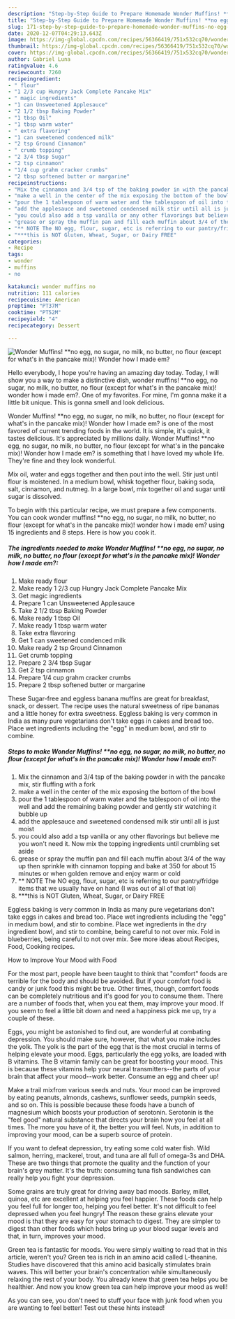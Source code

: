 ```yaml
---
description: "Step-by-Step Guide to Prepare Homemade Wonder Muffins! **no egg, no sugar, no milk, no butter, no flour (except for what&amp;#39;s in the pancake mix)! Wonder how I made em?"
title: "Step-by-Step Guide to Prepare Homemade Wonder Muffins! **no egg, no sugar, no milk, no butter, no flour (except for what&amp;#39;s in the pancake mix)! Wonder how I made em?"
slug: 171-step-by-step-guide-to-prepare-homemade-wonder-muffins-no-egg-no-sugar-no-milk-no-butter-no-flour-except-for-what-and-39-s-in-the-pancake-mix-wonder-how-i-made-em
date: 2020-12-07T04:29:13.643Z
image: https://img-global.cpcdn.com/recipes/56366419/751x532cq70/wonder-muffins-no-egg-no-sugar-no-milk-no-butter-no-flour-except-for-whats-in-the-pancake-m-recipe-main-photo.jpg
thumbnail: https://img-global.cpcdn.com/recipes/56366419/751x532cq70/wonder-muffins-no-egg-no-sugar-no-milk-no-butter-no-flour-except-for-whats-in-the-pancake-m-recipe-main-photo.jpg
cover: https://img-global.cpcdn.com/recipes/56366419/751x532cq70/wonder-muffins-no-egg-no-sugar-no-milk-no-butter-no-flour-except-for-whats-in-the-pancake-m-recipe-main-photo.jpg
author: Gabriel Luna
ratingvalue: 4.6
reviewcount: 7260
recipeingredient:
- " flour"
- "1 2/3 cup Hungry Jack Complete Pancake Mix"
- " magic ingredients"
- "1 can Unsweetened Applesauce"
- "2 1/2 tbsp Baking Powder"
- "1 tbsp Oil"
- "1 tbsp warm water"
- " extra flavoring"
- "1 can sweetened condenced milk"
- "2 tsp Ground Cinnamon"
- " crumb topping"
- "2 3/4 tbsp Sugar"
- "2 tsp cinnamon"
- "1/4 cup grahm cracker crumbs"
- "2 tbsp softened butter or margarine"
recipeinstructions:
- "Mix the cinnamon and 3/4 tsp of the baking powder in with the pancake mix, stir fluffing with a fork"
- "make a well in the center of the mix exposing the bottom of the bowl"
- "pour the 1 tablespoon of warm water and the tablespoon of oil into the well and add the remaining baking powder and gently stir watching it bubble up"
- "add the applesauce and sweetened condensed milk stir until all is just moist"
- "you could also add a tsp vanilla or any other flavorings but believe me you won&#39;t need it. Now mix the topping ingredients until crumbling set aside"
- "grease or spray the muffin pan and fill each muffin about 3/4 of the way up then sprinkle with cinnamon topping and bake at 350 for about 15 minutes or when golden remove and enjoy warm or cold"
- "** NOTE The NO egg, flour, sugar, etc is referring to our pantry/fridge items that we usually have on hand (I was out of all of that lol)"
- "***this is NOT Gluten, Wheat, Sugar, or Dairy FREE"
categories:
- Recipe
tags:
- wonder
- muffins
- no

katakunci: wonder muffins no 
nutrition: 111 calories
recipecuisine: American
preptime: "PT37M"
cooktime: "PT52M"
recipeyield: "4"
recipecategory: Dessert

---
```



![Wonder Muffins! **no egg, no sugar, no milk, no butter, no flour (except for what&#39;s in the pancake mix)! Wonder how I made em?](https://img-global.cpcdn.com/recipes/56366419/751x532cq70/wonder-muffins-no-egg-no-sugar-no-milk-no-butter-no-flour-except-for-whats-in-the-pancake-m-recipe-main-photo.jpg)

Hello everybody, I hope you're having an amazing day today. Today, I will show you a way to make a distinctive dish, wonder muffins! **no egg, no sugar, no milk, no butter, no flour (except for what&#39;s in the pancake mix)! wonder how i made em?. One of my favorites. For mine, I'm gonna make it a little bit unique. This is gonna smell and look delicious.

Wonder Muffins! **no egg, no sugar, no milk, no butter, no flour (except for what&#39;s in the pancake mix)! Wonder how I made em? is one of the most favored of current trending foods in the world. It is simple, it's quick, it tastes delicious. It's appreciated by millions daily. Wonder Muffins! **no egg, no sugar, no milk, no butter, no flour (except for what&#39;s in the pancake mix)! Wonder how I made em? is something that I have loved my whole life. They're fine and they look wonderful.

Mix oil, water and eggs together and then pout into the well. Stir just until flour is moistened. In a medium bowl, whisk together flour, baking soda, salt, cinnamon, and nutmeg. In a large bowl, mix together oil and sugar until sugar is dissolved.


To begin with this particular recipe, we must prepare a few components. You can cook wonder muffins! **no egg, no sugar, no milk, no butter, no flour (except for what&#39;s in the pancake mix)! wonder how i made em? using 15 ingredients and 8 steps. Here is how you cook it.

<!--inarticleads1-->

##### The ingredients needed to make Wonder Muffins! **no egg, no sugar, no milk, no butter, no flour (except for what&#39;s in the pancake mix)! Wonder how I made em?:

1. Make ready  flour
1. Make ready 1 2/3 cup Hungry Jack Complete Pancake Mix
1. Get  magic ingredients
1. Prepare 1 can Unsweetened Applesauce
1. Take 2 1/2 tbsp Baking Powder
1. Make ready 1 tbsp Oil
1. Make ready 1 tbsp warm water
1. Take  extra flavoring
1. Get 1 can sweetened condenced milk
1. Make ready 2 tsp Ground Cinnamon
1. Get  crumb topping
1. Prepare 2 3/4 tbsp Sugar
1. Get 2 tsp cinnamon
1. Prepare 1/4 cup grahm cracker crumbs
1. Prepare 2 tbsp softened butter or margarine


These Sugar-free and eggless banana muffins are great for breakfast, snack, or dessert. The recipe uses the natural sweetness of ripe bananas and a little honey for extra sweetness. Eggless baking is very common in India as many pure vegetarians don&#39;t take eggs in cakes and bread too. Place wet ingredients including the &#34;egg&#34; in medium bowl, and stir to combine. 

<!--inarticleads2-->

##### Steps to make Wonder Muffins! **no egg, no sugar, no milk, no butter, no flour (except for what&#39;s in the pancake mix)! Wonder how I made em?:

1. Mix the cinnamon and 3/4 tsp of the baking powder in with the pancake mix, stir fluffing with a fork
1. make a well in the center of the mix exposing the bottom of the bowl
1. pour the 1 tablespoon of warm water and the tablespoon of oil into the well and add the remaining baking powder and gently stir watching it bubble up
1. add the applesauce and sweetened condensed milk stir until all is just moist
1. you could also add a tsp vanilla or any other flavorings but believe me you won&#39;t need it. Now mix the topping ingredients until crumbling set aside
1. grease or spray the muffin pan and fill each muffin about 3/4 of the way up then sprinkle with cinnamon topping and bake at 350 for about 15 minutes or when golden remove and enjoy warm or cold
1. ** NOTE The NO egg, flour, sugar, etc is referring to our pantry/fridge items that we usually have on hand (I was out of all of that lol)
1. ***this is NOT Gluten, Wheat, Sugar, or Dairy FREE


Eggless baking is very common in India as many pure vegetarians don&#39;t take eggs in cakes and bread too. Place wet ingredients including the &#34;egg&#34; in medium bowl, and stir to combine. Place wet ingredients in the dry ingredient bowl, and stir to combine, being careful to not over mix. Fold in blueberries, being careful to not over mix. See more ideas about Recipes, Food, Cooking recipes. 

How to Improve Your Mood with Food


For the most part, people have been taught to think that "comfort" foods are terrible for the body and should be avoided. But if your comfort food is candy or junk food this might be true. Other times, though, comfort foods can be completely nutritious and it's good for you to consume them. There are a number of foods that, when you eat them, may improve your mood. If you seem to feel a little bit down and need a happiness pick me up, try a couple of these.

Eggs, you might be astonished to find out, are wonderful at combating depression. You should make sure, however, that what you make includes the yolk. The yolk is the part of the egg that is the most crucial in terms of helping elevate your mood. Eggs, particularly the egg yolks, are loaded with B vitamins. The B vitamin family can be great for boosting your mood. This is because these vitamins help your neural transmitters--the parts of your brain that affect your mood--work better. Consume an egg and cheer up!

Make a trail mixfrom various seeds and nuts. Your mood can be improved by eating peanuts, almonds, cashews, sunflower seeds, pumpkin seeds, and so on. This is possible because these foods have a bunch of magnesium which boosts your production of serotonin. Serotonin is the "feel good" natural substance that directs your brain how you feel at all times. The more you have of it, the better you will feel. Nuts, in addition to improving your mood, can be a superb source of protein.

If you want to defeat depression, try eating some cold water fish. Wild salmon, herring, mackerel, trout, and tuna are all full of omega-3s and DHA. These are two things that promote the quality and the function of your brain's grey matter. It's the truth: consuming tuna fish sandwiches can really help you fight your depression. 

Some grains are truly great for driving away bad moods. Barley, millet, quinoa, etc are excellent at helping you feel happier. These foods can help you feel full for longer too, helping you feel better. It's not difficult to feel depressed when you feel hungry! The reason these grains elevate your mood is that they are easy for your stomach to digest. They are simpler to digest than other foods which helps bring up your blood sugar levels and that, in turn, improves your mood.

Green tea is fantastic for moods. You were simply waiting to read that in this article, weren't you? Green tea is rich in an amino acid called L-theanine. Studies have discovered that this amino acid basically stimulates brain waves. This will better your brain's concentration while simultaneously relaxing the rest of your body. You already knew that green tea helps you be healthier. And now you know green tea can help improve your mood as well!

As you can see, you don't need to stuff your face with junk food when you are wanting to feel better! Test out  these hints  instead!


